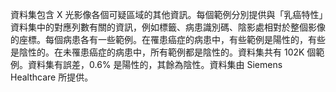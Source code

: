 ﻿資料集包含 X 光影像各個可疑區域的其他資訊。每個範例分別提供與「乳癌特性」資料集中的對應列數有關的資訊，例如標籤、病患識別碼、陰影處相對於整個影像的座標。每個病患各有一些範例。在罹患癌症的病患中，有些範例是陽性的，有些是陰性的。在未罹患癌症的病患中，所有範例都是陰性的。資料集共有 102K 個範例。資料集有誤差，0.6% 是陽性的，其餘為陰性。資料集由 Siemens Healthcare 所提供。
<!--HONumber=42-->
